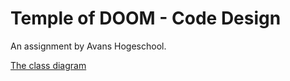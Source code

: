 ﻿# Temple of DOOM - Code Design

An assignment by Avans Hogeschool.

[The class diagram](Class%20diagram.jpg)
